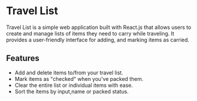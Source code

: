 # Travel List

Travel List is a simple web application built with React.js that allows users to create and manage lists of items they need to carry while traveling. It provides a user-friendly interface for adding, and marking items as carried.

## Features

- Add and delete items to/from your travel list.
- Mark items as "checked" when you've packed them.
- Clear the entire list or individual items with ease.
- Sort the items by input,name or packed status.
